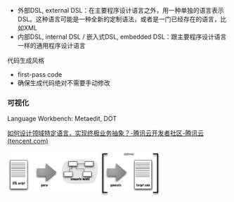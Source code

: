 * 外部DSL, external DSL：在主要程序设计语言之外，用一种单独的语言表示DSL。这种语言可能是一种全新的定制语法，或者是一门已经存在的语言，比如XML
* 内部DSL, internal DSL / 嵌入式DSL, embedded DSL：跟主要程序设计语言一样的通用程序设计语言



代码生成风格

* first-pass code
* 确保生成代码绝对不需要手动修改





### 可视化

Language Workbench: Metaedit, DOT



[如何设计领域特定语言，实现终极业务抽象？-腾讯云开发者社区-腾讯云 (tencent.com)](https://cloud.tencent.com/developer/article/1833276)





<img src="构建DSL的流程.png" width="70%">